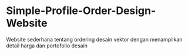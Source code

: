 # Simple-Profile-Order-Design-Website
Website sederhana tentang ordering desain vektor dengan menampilkan detail harga dan portofolio desain
